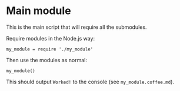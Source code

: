 # Main module

This is the main script that will require all the submodules.

Require modules in the Node.js way:

	my_module = require './my_module'

Then use the modules as normal:

	my_module()

This should output `Worked!` to the console (see `my_module.coffee.md`).
